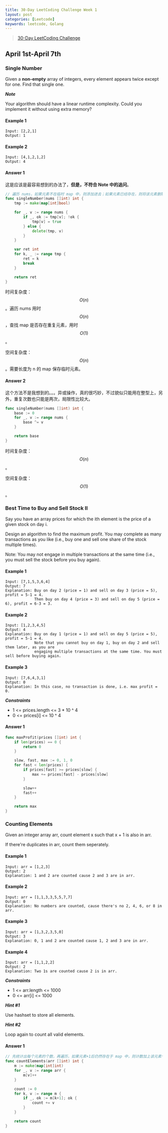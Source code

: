 ```yaml
---
title: 30-Day LeetCoding Challenge Week 1
layout: post
categories: [Leetcode]
keywords: leetcode, Golang
---
```


> [30-Day LeetCoding Challenge](https://leetcode.com/explore/challenge/card/30-day-leetcoding-challenge/)

<script src="https://cdn.mathjax.org/mathjax/latest/MathJax.js?config=TeX-AMS-MML_HTMLorMML" type="text/javascript"></script>
<script type="text/x-mathjax-config">
  // 数学公式专用
  MathJax.Hub.Config({
    tex2jax: {
      skipTags: ['script', 'noscript', 'style', 'textarea', 'pre'],
      inlineMath: [['$','$']]
    }
  });
</script>

## April 1st-April 7th

### Single Number

Given a **non-empty** array of integers, every element appears twice except for one. Find that single one.

***Note***

Your algorithm should have a linear runtime complexity. Could you implement it without using extra memory?

#### Example 1

```
Input: [2,2,1]
Output: 1
```

#### Example 2

```
Input: [4,1,2,1,2]
Output: 4
```

#### Answer 1

这是应该是最容易想到的办法了，**但是，不符合 Note 中的追问**。

```go
// 遍历 nums，如果元素不在临时 map 中，则添加进去；如果元素已经存在，则将该元素删除，最后剩下一个没被删除的元素，就是不重复的值。
func singleNumber(nums []int) int {
	tmp := make(map[int]bool)

	for _, v := range nums {
		if _, ok := tmp[v]; !ok {
			tmp[v] = true
		} else {
			delete(tmp, v)
		}
	}

	var ret int
	for k, _ := range tmp {
		ret = k
		break
	}

	return ret
}
```

时间复杂度：$$O(n)$$。遍历 nums 用时 $$O(n)$$，查找 map 是否存在重复元素，用时 $$O(1)$$。

空间复杂度：$$O(n)$$。需要长度为 n 的 map 保存临时元素。

#### Answer 2

这个方法不是我想到的。。。异或操作，真的很巧妙，不过貌似只能用在整型上，另外，重复次数也只能是两次，局限性比较大。

```go
func singleNumber(nums []int) int {
	base := 0
	for _, v := range nums {
		base ^= v
	}

	return base
}
```

时间复杂度：$$O(n)$$。

空间复杂度：$$O(1)$$。

### Best Time to Buy and Sell Stock II

Say you have an array prices for which the ith element is the price of a given stock on day i.

Design an algorithm to find the maximum profit. You may complete as many transactions as you like (i.e., buy one and sell one share of the stock multiple times).

Note: You may not engage in multiple transactions at the same time (i.e., you must sell the stock before you buy again).

#### Example 1

```             
Input: [7,1,5,3,6,4]
Output: 7
Explanation: Buy on day 2 (price = 1) and sell on day 3 (price = 5), profit = 5-1 = 4.
             Then buy on day 4 (price = 3) and sell on day 5 (price = 6), profit = 6-3 = 3.
```
             
#### Example 2

```         
Input: [1,2,3,4,5]
Output: 4
Explanation: Buy on day 1 (price = 1) and sell on day 5 (price = 5), profit = 5-1 = 4.
             Note that you cannot buy on day 1, buy on day 2 and sell them later, as you are
             engaging multiple transactions at the same time. You must sell before buying again.
```
             
#### Example 3

```
Input: [7,6,4,3,1]
Output: 0
Explanation: In this case, no transaction is done, i.e. max profit = 0.
```
 

***Constraints***

*   1 <= prices.length <= 3 * 10 ^ 4
*   0 <= prices[i] <= 10 ^ 4

#### Answer 1

```go
func maxProfit(prices []int) int {
	if len(prices) == 0 {
		return 0
	}

	slow, fast, max := 0, 1, 0
	for fast < len(prices) {
		if prices[fast] >= prices[slow] {
			max += prices[fast] - prices[slow]
		}

		slow++
		fast++
	}

	return max
}
```

### Counting Elements

Given an integer array arr, count element x such that x + 1 is also in arr.

If there're duplicates in arr, count them seperately.

#### Example 1

```
Input: arr = [1,2,3]
Output: 2
Explanation: 1 and 2 are counted cause 2 and 3 are in arr.
```

#### Example 2

```
Input: arr = [1,1,3,3,5,5,7,7]
Output: 0
Explanation: No numbers are counted, cause there's no 2, 4, 6, or 8 in arr.
```

#### Example 3

```
Input: arr = [1,3,2,3,5,0]
Output: 3
Explanation: 0, 1 and 2 are counted cause 1, 2 and 3 are in arr.
```

#### Example 4

```
Input: arr = [1,1,2,2]
Output: 2
Explanation: Two 1s are counted cause 2 is in arr.
```

***Constraints***
   
*   1 <= arr.length <= 1000
*   0 <= arr[i] <= 1000

***Hint #1***

Use hashset to store all elements.

***Hint #2***

Loop again to count all valid elements.

#### Answer 1

```go
// 先统计出每个元素的个数，再遍历，如果元素+1后仍然存在于 map 中，则计数加上该元素个数
func countElements(arr []int) int {
	m := make(map[int]int)
	for _, v := range arr {
		m[v]++
	}

	count := 0
	for k, v := range m {
		if _, ok := m[k+1]; ok {
			count += v
		}
	}

	return count
}
```